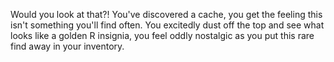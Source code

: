 Would you look at that?! You've discovered a cache, you get the feeling this isn't something you'll find often.
You excitedly dust off the top and see what looks like a golden R insignia, you feel oddly nostalgic as you
put this rare find away in your inventory.
